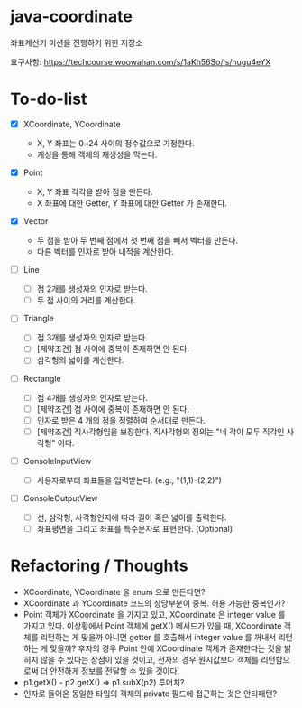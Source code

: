 # java-coordinate
좌표계산기 미션을 진행하기 위한 저장소

요구사항: https://techcourse.woowahan.com/s/1aKh56So/ls/hugu4eYX

# To-do-list
- [x] XCoordinate, YCoordinate
    - X, Y 좌표는 0~24 사이의 정수값으로 가정한다.
    - 캐싱을 통해 객체의 재생성을 막는다.
    
- [x] Point
    - X, Y 좌표 각각을 받아 점을 만든다.
    - X 좌표에 대한 Getter, Y 좌표에 대한 Getter 가 존재한다.
    
- [x] Vector
    - 두 점을 받아 두 번째 점에서 첫 번째 점을 빼서 벡터를 만든다.
    - 다른 벡터를 인자로 받아 내적을 계산한다.
    
- [ ] Line
    - [ ] 점 2개를 생성자의 인자로 받는다.
    - [ ] 두 점 사이의 거리를 계산한다.

- [ ] Triangle
    - [ ] 점 3개를 생성자의 인자로 받는다.
    - [ ] [제약조건] 점 사이에 중복이 존재하면 안 된다.
    - [ ] 삼각형의 넓이를 계산한다.
    
- [ ] Rectangle
    - [ ] 점 4개를 생성자의 인자로 받는다.
    - [ ] [제약조건] 점 사이에 중복이 존재하면 안 된다.
    - [ ] 인자로 받은 4 개의 점을 정렬하여 순서대로 만든다.
    - [ ] [제약조건] 직사각형임을 보장한다. 직사각형의 정의는 "네 각이 모두 직각인 사각형" 이다.

- [ ] ConsoleInputView
    - [ ] 사용자로부터 좌표들을 입력받는다. (e.g., "(1,1)-(2,2)")

- [ ] ConsoleOutputView
    - [ ] 선, 삼각형, 사각형인지에 따라 길이 혹은 넓이를 출력한다.
    - [ ] 좌표평면을 그리고 좌표를 특수문자로 표현한다. (Optional)
    
# Refactoring / Thoughts
- XCoordinate, YCoordinate 을 enum 으로 만든다면?
- XCoordinate 과 YCoordinate 코드의 상당부분이 중복. 허용 가능한 중복인가?
- Point 객체가 XCoordinate 을 가지고 있고, XCoordinate 은 integer value 를 가지고 있다. 이상황에서
Point 객체에 getX() 메서드가 있을 때, XCoordinate 객체를 리턴하는 게 맞을까 아니면 getter 를 호출해서 integer value 를 꺼내서
리턴하는 게 맞을까? 후자의 경우 Point 안에 XCoordinate 객체가 존재한다는 것을 밝히지 않을 수 있다는 장점이 있을 것이고,
전자의 경우 원시값보다 객체를 리턴함으로써 더 안전하게 정보를 전달할 수 있을 것이다.
- p1.getX() - p2.getX() => p1.subX(p2) 투머치?
- 인자로 들어온 동일한 타입의 객체의 private 필드에 접근하는 것은 안티패턴?